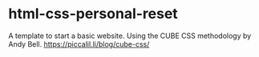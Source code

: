 # html-css-personal-reset


A template to start a basic website. Using the CUBE CSS methodology by Andy Bell. https://piccalil.li/blog/cube-css/ 
